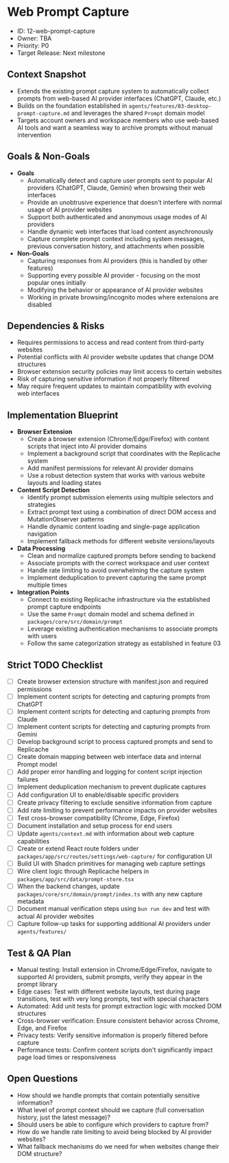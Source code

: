 # Web Prompt Capture
- ID: 12-web-prompt-capture
- Owner: TBA
- Priority: P0
- Target Release: Next milestone

## Context Snapshot
- Extends the existing prompt capture system to automatically collect prompts from web-based AI provider interfaces (ChatGPT, Claude, etc.)
- Builds on the foundation established in `agents/features/03-desktop-prompt-capture.md` and leverages the shared `Prompt` domain model
- Targets account owners and workspace members who use web-based AI tools and want a seamless way to archive prompts without manual intervention

## Goals & Non-Goals
- **Goals**
  - Automatically detect and capture user prompts sent to popular AI providers (ChatGPT, Claude, Gemini) when browsing their web interfaces
  - Provide an unobtrusive experience that doesn't interfere with normal usage of AI provider websites
  - Support both authenticated and anonymous usage modes of AI providers
  - Handle dynamic web interfaces that load content asynchronously
  - Capture complete prompt context including system messages, previous conversation history, and attachments when possible
- **Non-Goals**
  - Capturing responses from AI providers (this is handled by other features)
  - Supporting every possible AI provider - focusing on the most popular ones initially
  - Modifying the behavior or appearance of AI provider websites
  - Working in private browsing/incognito modes where extensions are disabled

## Dependencies & Risks
- Requires permissions to access and read content from third-party websites
- Potential conflicts with AI provider website updates that change DOM structures
- Browser extension security policies may limit access to certain websites
- Risk of capturing sensitive information if not properly filtered
- May require frequent updates to maintain compatibility with evolving web interfaces

## Implementation Blueprint
- **Browser Extension**
  - Create a browser extension (Chrome/Edge/Firefox) with content scripts that inject into AI provider domains
  - Implement a background script that coordinates with the Replicache system
  - Add manifest permissions for relevant AI provider domains
  - Use a robust detection system that works with various website layouts and loading states
- **Content Script Detection**
  - Identify prompt submission elements using multiple selectors and strategies
  - Extract prompt text using a combination of direct DOM access and MutationObserver patterns
  - Handle dynamic content loading and single-page application navigation
  - Implement fallback methods for different website versions/layouts
- **Data Processing**
  - Clean and normalize captured prompts before sending to backend
  - Associate prompts with the correct workspace and user context
  - Handle rate limiting to avoid overwhelming the capture system
  - Implement deduplication to prevent capturing the same prompt multiple times
- **Integration Points**
  - Connect to existing Replicache infrastructure via the established prompt capture endpoints
  - Use the same `Prompt` domain model and schema defined in `packages/core/src/domain/prompt`
  - Leverage existing authentication mechanisms to associate prompts with users
  - Follow the same categorization strategy as established in feature 03

## Strict TODO Checklist
- [ ] Create browser extension structure with manifest.json and required permissions
- [ ] Implement content scripts for detecting and capturing prompts from ChatGPT
- [ ] Implement content scripts for detecting and capturing prompts from Claude
- [ ] Implement content scripts for detecting and capturing prompts from Gemini
- [ ] Develop background script to process captured prompts and send to Replicache
- [ ] Create domain mapping between web interface data and internal Prompt model
- [ ] Add proper error handling and logging for content script injection failures
- [ ] Implement deduplication mechanism to prevent duplicate captures
- [ ] Add configuration UI to enable/disable specific providers
- [ ] Create privacy filtering to exclude sensitive information from capture
- [ ] Add rate limiting to prevent performance impacts on provider websites
- [ ] Test cross-browser compatibility (Chrome, Edge, Firefox)
- [ ] Document installation and setup process for end users
- [ ] Update `agents/context.md` with information about web capture capabilities
- [ ] Create or extend React route folders under `packages/app/src/routes/settings/web-capture/` for configuration UI
- [ ] Build UI with Shadcn primitives for managing web capture settings
- [ ] Wire client logic through Replicache helpers in `packages/app/src/data/prompt-store.tsx`
- [ ] When the backend changes, update `packages/core/src/domain/prompt/index.ts` with any new capture metadata
- [ ] Document manual verification steps using `bun run dev` and test with actual AI provider websites
- [ ] Capture follow-up tasks for supporting additional AI providers under `agents/features/`

## Test & QA Plan
- Manual testing: Install extension in Chrome/Edge/Firefox, navigate to supported AI providers, submit prompts, verify they appear in the prompt library
- Edge cases: Test with different website layouts, test during page transitions, test with very long prompts, test with special characters
- Automated: Add unit tests for prompt extraction logic with mocked DOM structures
- Cross-browser verification: Ensure consistent behavior across Chrome, Edge, and Firefox
- Privacy tests: Verify sensitive information is properly filtered before capture
- Performance tests: Confirm content scripts don't significantly impact page load times or responsiveness

## Open Questions
- How should we handle prompts that contain potentially sensitive information?
- What level of prompt context should we capture (full conversation history, just the latest message)?
- Should users be able to configure which providers to capture from?
- How do we handle rate limiting to avoid being blocked by AI provider websites?
- What fallback mechanisms do we need for when websites change their DOM structure?